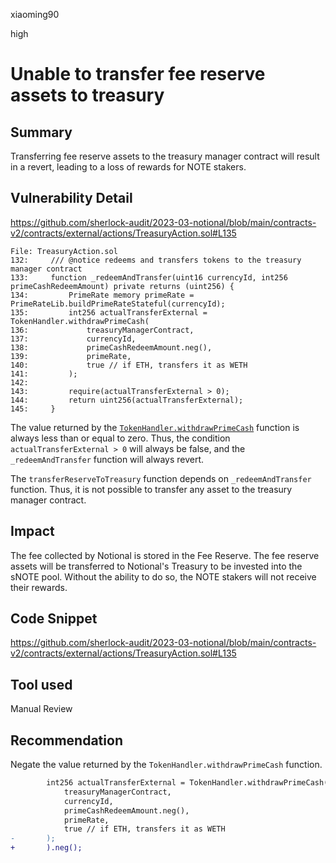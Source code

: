xiaoming90

high

# Unable to transfer fee reserve assets to treasury

## Summary

Transferring fee reserve assets to the treasury manager contract will result in a revert, leading to a loss of rewards for NOTE stakers.

## Vulnerability Detail

https://github.com/sherlock-audit/2023-03-notional/blob/main/contracts-v2/contracts/external/actions/TreasuryAction.sol#L135

```solidity
File: TreasuryAction.sol
132:     /// @notice redeems and transfers tokens to the treasury manager contract
133:     function _redeemAndTransfer(uint16 currencyId, int256 primeCashRedeemAmount) private returns (uint256) {
134:         PrimeRate memory primeRate = PrimeRateLib.buildPrimeRateStateful(currencyId);
135:         int256 actualTransferExternal = TokenHandler.withdrawPrimeCash(
136:             treasuryManagerContract,
137:             currencyId,
138:             primeCashRedeemAmount.neg(),
139:             primeRate,
140:             true // if ETH, transfers it as WETH
141:         );
142: 
143:         require(actualTransferExternal > 0);
144:         return uint256(actualTransferExternal);
145:     }
```

The value returned by the [`TokenHandler.withdrawPrimeCash`](https://github.com/sherlock-audit/2023-03-notional/blob/main/contracts-v2/contracts/internal/balances/TokenHandler.sol#L220) function is always less than or equal to zero. Thus, the condition `actualTransferExternal > 0` will always be false, and the `_redeemAndTransfer` function will always revert.

The `transferReserveToTreasury` function depends on `_redeemAndTransfer` function. Thus, it is not possible to transfer any asset to the treasury manager contract.

## Impact

The fee collected by Notional is stored in the Fee Reserve. The fee reserve assets will be transferred to Notional's Treasury to be invested into the sNOTE pool. Without the ability to do so, the NOTE stakers will not receive their rewards.

## Code Snippet

https://github.com/sherlock-audit/2023-03-notional/blob/main/contracts-v2/contracts/external/actions/TreasuryAction.sol#L135

## Tool used

Manual Review

## Recommendation

Negate the value returned by the `TokenHandler.withdrawPrimeCash` function.

```diff
        int256 actualTransferExternal = TokenHandler.withdrawPrimeCash(
            treasuryManagerContract,
            currencyId,
            primeCashRedeemAmount.neg(),
            primeRate,
            true // if ETH, transfers it as WETH
-       );
+       ).neg();
```